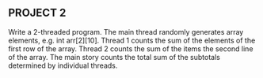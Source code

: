 ## PROJECT 2

Write a 2-threaded program. The main thread randomly generates array elements, e.g. int
arr[2][10]. Thread 1 counts the sum of the elements of the first row of the array. Thread 2 counts the sum of the items
the second line of the array. The main story counts the total sum of the subtotals determined by
individual threads.

